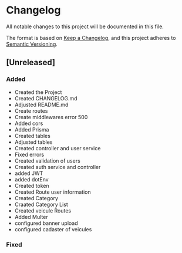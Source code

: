 # Changelog

All notable changes to this project will be documented in this file.

The format is based on [Keep a Changelog](https://keepachangelog.com/en/1.0.0/),
and this project adheres to [Semantic Versioning](https://semver.org/spec/v2.0.0.html).

## [Unreleased]

### Added

- Created the Project
- Created CHANGELOG.md
- Adjusted README.md
- Create routes 
- Create middlewares error 500
- Added cors
- Added Prisma
- Created tables
- Adjusted tables
- Created controller and user service
- Fixed errors
- Created validation of users
- Created auth service and controller
- added JWT
- added dotEnv
- Created token
- Created Route user information
- Created Category 
- Craated Category List
- Created veicule Routes
- Added Multer
- configured banner upload
- configured cadaster of veicules

### Fixed


